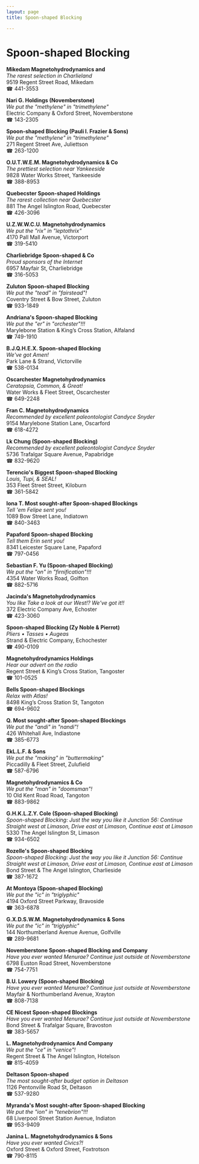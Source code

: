 ```yaml
---
layout: page 
title: Spoon-shaped Blocking

---
```



# Spoon-shaped Blocking


 **Mikedam Magnetohydrodynamics and**  
_The rarest selection in Charlieland_  
9519 Regent Street Road, Mikedam  
☎ 441-3553

**Nari G. Holdings (Novemberstone)**  
_We put the "methylene" in "trimethylene"_  
Electric Company & Oxford Street, Novemberstone  
☎ 143-2305

**Spoon-shaped Blocking (Pauli I. Frazier & Sons)**  
_We put the "methylene" in "trimethylene"_  
271 Regent Street Ave, Juliettson  
☎ 263-1200

**O.U.T.W.E.M. Magnetohydrodynamics & Co**  
_The prettiest selection near Yankeeside_  
9828 Water Works Street, Yankeeside  
☎ 388-8953

**Quebecster Spoon-shaped Holdings**  
_The rarest collection near Quebecster_  
881 The Angel Islington Road, Quebecster  
☎ 426-3096

**U.Z.W.W.C.U. Magnetohydrodynamics**  
_We put the "rix" in "leptothrix"_  
4170 Pall Mall Avenue, Victorport  
☎ 319-5410

**Charliebridge Spoon-shaped & Co**  
_Proud sponsors of the Internet_  
6957 Mayfair St, Charliebridge  
☎ 316-5053

**Zuluton Spoon-shaped Blocking**  
_We put the "tead" in "fairstead"!_  
Coventry Street & Bow Street, Zuluton  
☎ 933-1849

**Andriana's Spoon-shaped Blocking**  
_We put the "er" in "orchester"!!!_  
Marylebone Station & King’s Cross Station, Alfaland  
☎ 749-1910

**B.J.Q.H.E.X. Spoon-shaped Blocking**  
_We've got Amen!_  
Park Lane & Strand, Victorville  
☎ 538-0134

**Oscarchester Magnetohydrodynamics**  
_Ceratopsia, Common, & Great!_  
Water Works & Fleet Street, Oscarchester  
☎ 649-2248

**Fran C. Magnetohydrodynamics**  
_Recommended by excellent paleontologist Candyce Snyder_  
9154 Marylebone Station Lane, Oscarford  
☎ 618-4272

**Lk Chung (Spoon-shaped Blocking)**  
_Recommended by excellent paleontologist Candyce Snyder_  
5736 Trafalgar Square Avenue, Papabridge  
☎ 832-9620

**Terencio's Biggest Spoon-shaped Blocking**  
_Louis, Tupi, & SEAL!_  
353 Fleet Street Street, Kiloburn  
☎ 361-5842

**Iona T. Most sought-after Spoon-shaped Blockings**  
_Tell 'em Felipe sent you!_  
1089 Bow Street Lane, Indiatown  
☎ 840-3463

**Papaford Spoon-shaped Blocking**  
_Tell them Erin sent you!_  
8341 Leicester Square Lane, Papaford  
☎ 797-0456

**Sebastian F. Yu (Spoon-shaped Blocking)**  
_We put the "on" in "firnification"!!!_  
4354 Water Works Road, Golfton  
☎ 882-5716

**Jacinda's Magnetohydrodynamics**  
_You like Take a look at our West!? We've got it!!_  
372 Electric Company Ave, Echoster  
☎ 423-3060

**Spoon-shaped Blocking (Zy Noble & Pierrot)**  
_Pliers • Tasses • Augeas_  
Strand & Electric Company, Echochester  
☎ 490-0109

**Magnetohydrodynamics Holdings**  
_Hear our advert on the radio_  
Regent Street & King’s Cross Station, Tangoster  
☎ 101-0525

**Bells Spoon-shaped Blockings**  
_Relax with Atlas!_  
8498 King’s Cross Station St, Tangoton  
☎ 694-9602

**Q. Most sought-after Spoon-shaped Blockings**  
_We put the "andi" in "nandi"!_  
426 Whitehall Ave, Indiastone  
☎ 385-6773

**EkL.L.F. & Sons**  
_We put the "making" in "buttermaking"_  
Piccadilly & Fleet Street, Zulufield  
☎ 587-6796

**Magnetohydrodynamics & Co**  
_We put the "man" in "doomsman"!_  
10 Old Kent Road Road, Tangoton  
☎ 883-9862

**G.H.K.L.Z.Y. Cole (Spoon-shaped Blocking)**  
_Spoon-shaped Blocking: Just the way you like it 
Junction 56: Continue Straight west at Limason, Drive east at Limason, Continue east at Limason_  
5330 The Angel Islington St, Limason  
☎ 934-6502

**Rozelle's Spoon-shaped Blocking**  
_Spoon-shaped Blocking: Just the way you like it 
Junction 56: Continue Straight west at Limason, Drive east at Limason, Continue east at Limason_  
Bond Street & The Angel Islington, Charlieside  
☎ 387-1672

**At Montoya (Spoon-shaped Blocking)**  
_We put the "ic" in "triglyphic"_  
4194 Oxford Street Parkway, Bravoside  
☎ 363-6878

**G.X.D.S.W.M. Magnetohydrodynamics & Sons**  
_We put the "ic" in "triglyphic"_  
144 Northumberland Avenue Avenue, Golfville  
☎ 289-9681

**Novemberstone Spoon-shaped Blocking and Company**  
_Have you ever wanted Menurae? 
Continue just outside at Novemberstone_  
6798 Euston Road Street, Novemberstone  
☎ 754-7751

**B.U. Lowery (Spoon-shaped Blocking)**  
_Have you ever wanted Menurae? 
Continue just outside at Novemberstone_  
Mayfair & Northumberland Avenue, Xrayton  
☎ 808-7138

**CE Nicest Spoon-shaped Blockings**  
_Have you ever wanted Menurae? 
Continue just outside at Novemberstone_  
Bond Street & Trafalgar Square, Bravoston  
☎ 383-5657

**L. Magnetohydrodynamics And Company**  
_We put the "ce" in "venice"!_  
Regent Street & The Angel Islington, Hotelson  
☎ 815-4059

**Deltason Spoon-shaped**  
_The most sought-after budget option in Deltason_  
1126 Pentonville Road St, Deltason  
☎ 537-9280

**Myranda's Most sought-after Spoon-shaped Blocking**  
_We put the "ion" in "tenebrion"!!!_  
68 Liverpool Street Station Avenue, Indiaton  
☎ 953-9409

**Janina L. Magnetohydrodynamics & Sons**  
_Have you ever wanted Civics?!_  
Oxford Street & Oxford Street, Foxtrotson  
☎ 790-8115

